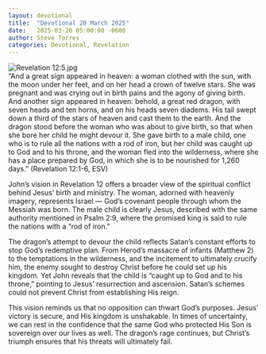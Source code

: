 ```yaml
---
layout: devotional
title:  "Devotional 20 March 2025"
date:   2025-03-20 05:00:00 -0600
author: Steve Torres
categories: Devotional, Revelation
---
```

<img src="https://sitemedia.esteeb.com/file/esteebcomsitemedia/devotional_images/Revelation/Rev-12_5.jpg" alt="Revelation 12:5.jpg" style="max-width: 100%; height: auto;">

<div class="scripture">
  “And a great sign appeared in heaven: a woman clothed with the sun, with the moon under her feet, and on her head a crown of twelve stars. She was pregnant and was crying out in birth pains and the agony of giving birth. And another sign appeared in heaven: behold, a great red dragon, with seven heads and ten horns, and on his heads seven diadems. His tail swept down a third of the stars of heaven and cast them to the earth. And the dragon stood before the woman who was about to give birth, so that when she bore her child he might devour it. She gave birth to a male child, one who is to rule all the nations with a rod of iron, but her child was caught up to God and to his throne, and the woman fled into the wilderness, where she has a place prepared by God, in which she is to be nourished for 1,260 days.” (Revelation 12:1-6, ESV)
</div>

John’s vision in Revelation 12 offers a broader view of the spiritual conflict behind Jesus’ birth and ministry. The woman, adorned with heavenly imagery, represents Israel — God’s covenant people through whom the Messiah was born. The male child is clearly Jesus, described with the same authority mentioned in Psalm 2:9, where the promised king is said to rule the nations with a “rod of iron.”

The dragon’s attempt to devour the child reflects Satan’s constant efforts to stop God’s redemptive plan. From Herod’s massacre of infants (Matthew 2) to the temptations in the wilderness, and the incitement to ultimately crucify him, the enemy sought to destroy Christ before he could set up his kingdom. Yet John reveals that the child is “caught up to God and to his throne,” pointing to Jesus’ resurrection and ascension. Satan’s schemes could not prevent Christ from establishing His reign.

This vision reminds us that no opposition can thwart God’s purposes. Jesus’ victory is secure, and His kingdom is unshakable. In times of uncertainty, we can rest in the confidence that the same God who protected His Son is sovereign over our lives as well. The dragon’s rage continues, but Christ’s triumph ensures that his threats will ultimately fail.

